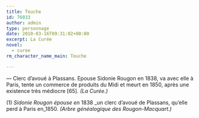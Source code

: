 ```yaml
---
title: Touche
id: 76033
author: admin
type: personnage
date: 2010-03-16T09:31:02+00:00
excerpt: La Curée
novel:
  - curee
rm_character_name_main: Touche

---
```

— Clerc d&rsquo;avoué à Plassans. Epouse Sidonie Rougon en 1838, va avec elle à Paris, tente un commerce de produits du Midi et meurt en 1850, après une existence très médiocre [65]. _(La Curée.)_

(1) _Sidonie Rougon épouse en_ 1838 _un clerc d&rsquo;avoué de Plassans, qu&rsquo;elle perd à Paris en_1850. _(Arbre généalogique des Rougon-Macquart.)_